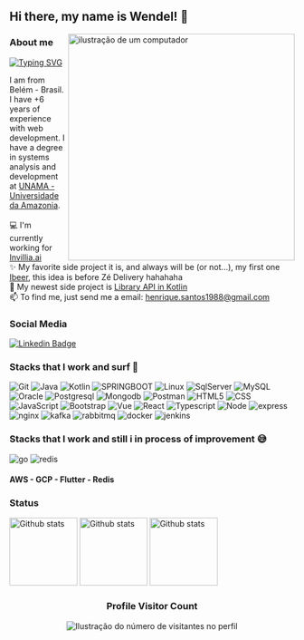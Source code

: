 ## Hi there, my name is <strong>Wendel</strong>! 👋

<img src="https://raw.githubusercontent.com/MicaelliMedeiros/micaellimedeiros/master/image/computer-illustration.png" alt="ilustração de um computador" min-width="400px" max-width="400px" width="400px" align="right">

### About me
<a href="https://git.io/typing-svg"><img src="https://readme-typing-svg.herokuapp.com?font=Fira+Code&pause=1000&color=58F71A&width=435&lines=Full+Stack+Developer...+no+no+no;Backend+Developer...+no+no+no;Mobile+Developer...+no+no+no;Just+Developer%2C+right%3F" alt="Typing SVG" /></a>
<br/>

I am from Belém - Brasil. I have +6 years of experience with web development. I have a degree in systems analysis and development at [UNAMA - Universidade da Amazonia](https://www.unama.br/).
<br/>
  <br/> 💻 I'm currently working for <a href="https://invillia.ai/accelerate-digital-product/">Invillia.ai</a>
  <br/> ✨  My favorite side project it is, and always will be (or not...), my first one <a href="https://github.com/ricksantos88/ibeer">Ibeer</a>, this idea is before Zé Delivery hahahaha
  <br/> 🔭 My newest side project is <a href="https://github.com/ricksantos88/kotlin-library-api">Library API in Kotlin</a>
  <br/> 📫 To find me, just send me a email: <a href="mailto: henrique.santos1988@gmail.com">henrique.santos1988@gmail.com</a>

### Social Media
[![Linkedin Badge](https://img.shields.io/badge/LinkedIn-0A66C2?logo=linkedin&logoColor=white&style=for-the-badge)](https://www.linkedin.com/in/wendel-santos-b006242a3/)

### Stacks that I work and surf 🤗
![Git](https://img.shields.io/badge/Git-E34F26?style=for-the-badge&logo=git&logoColor=white)
![Java](https://img.shields.io/badge/Java-ED8B00?style=for-the-badge&logo=openjdk&logoColor=black)
![Kotlin](https://img.shields.io/badge/Kotlin-7F52FF?style=for-the-badge&logo=Kotlin&logoColor=white)
![SPRINGBOOT](https://img.shields.io/badge/SpringBoot-6DB33F?style=for-the-badge&logo=Spring&logoColor=white)
![Linux](https://img.shields.io/badge/Linux-FCC624?style=for-the-badge&logo=linux&logoColor=black)
![SqlServer](https://img.shields.io/badge/Microsoft_SQL_Server-CC2927?logo=microsoft-sql-server&logoColor=white&style=for-the-badge)
![MySQL](https://img.shields.io/badge/MySQL-20232A?logo=mysql&logoColor=white&style=for-the-badge)
![Oracle](https://img.shields.io/badge/-Oracle%20Database-F80000?logo=oracle&logoColor=white&style=for-the-badge)
![Postgresql](https://img.shields.io/badge/PostgreSQL-316192?logo=postgresql&logoColor=white&style=for-the-badge)
![Mongodb](https://img.shields.io/badge/MongoDB-4EA94B?logo=mongodb&logoColor=white&style=for-the-badge)
![Postman](https://img.shields.io/badge/Postman-FF6C37?style=for-the-badge&logo=Postman&logoColor=white)
![HTML5](https://img.shields.io/badge/HTML5-E34F26?style=for-the-badge&logo=html5&logoColor=white)
![CSS](https://img.shields.io/badge/CSS3-1592C7?style=for-the-badge&logo=css3&logoColor=white)
![JavaScript](https://img.shields.io/badge/JavaScript-F7DF1E?style=for-the-badge&logo=javascript&logoColor=black)
![Bootstrap](https://img.shields.io/badge/Bootstrap-563D7C?logo=bootstrap&logoColor=white&style=for-the-badge)
![Vue](https://img.shields.io/badge/Vue.js-35495E?style=for-the-badge&logo=vue.js&logoColor=4FC08D)
![React](https://img.shields.io/badge/React-20232A?style=for-the-badge&logo=react&logoColor=61DAFB)
![Typescript](https://img.shields.io/badge/TypeScript-007cff?style=for-the-badge&logo=typescript&logoColor=white)
![Node](https://img.shields.io/badge/Node.js-68a063?style=for-the-badge&logo=node.js&logoColor=white)
![express](https://img.shields.io/badge/Express.js-404D59?style=for-the-badge)
![nginx](https://img.shields.io/badge/Nginx-009639?logo=nginx&logoColor=white&style=for-the-badge)
![kafka](https://img.shields.io/badge/Apache_Kafka-231F20?style=for-the-badge&logo=apache-kafka&logoColor=white)
![rabbitmq](https://img.shields.io/badge/Rabbitmq-FF6600?style=for-the-badge&logo=rabbitmq&logoColor=white)
![docker](https://img.shields.io/badge/Docker-2496ED?logo=docker&logoColor=white&style=for-the-badge)
![jenkins](https://img.shields.io/badge/Jenkins-D24939?style=for-the-badge&logo=Jenkins&logoColor=white)

### Stacks that I work and still i in process of improvement 😅
![go](https://img.shields.io/badge/Go-00ADD8?logo=Go&logoColor=white&style=for-the-badge)
![redis](https://img.shields.io/badge/Redis-D9281A?logo=redis&logoColor=white&style=for-the-badge)

#### AWS - GCP - Flutter - Redis


### Status

<img
  style="height:120px"
  src="https://github-readme-stats.vercel.app/api/top-langs/?username=ricksantos88&layout=compact&theme=dracula"
  alt="Github stats"
/>
<img   
  style="height:120px"
  src="https://github-readme-stats.vercel.app/api?username=ricksantos88&theme=dracula&hide_border=false&include_all_commits=true&count_private=true"
  alt="Github stats"
/>
<img
  style="height:120px"
  src="https://github-readme-streak-stats.herokuapp.com/?user=ricksantos88&theme=dracula&hide_border=false"
  alt="Github stats"
/>

<div align="center">
  <h3><b>Profile Visitor Count</b></h3>
</div>

<p align="center">
  <img
    src="https://profile-counter.glitch.me/ricksantos88/count.svg"
    alt="Ilustração do número de visitantes no perfil"
  />
</p>

<!--
**FelipeBis/FelipeBis** is a ✨ _special_ ✨ repository because its `README.md` (this file) appears on your GitHub profile.

Here are some ideas to get you started:

- 🔭 I’m currently working on ...
- 🌱 I’m currently learning ...
- 👯 I’m looking to collaborate on ...
- 🤔 I’m looking for help with ...
- 💬 Ask me about ...
- 📫 How to reach me: ...
- 😄 Pronouns: ...
- ⚡ Fun fact: ...
-->
